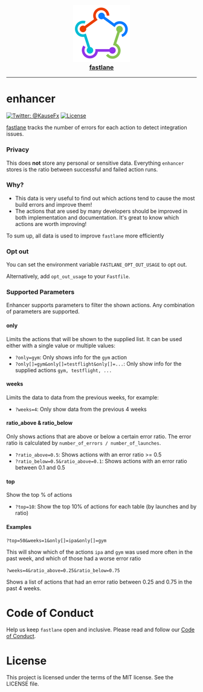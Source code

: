 <h3 align="center">
  <a href="https://github.com/fastlane/fastlane">
    <img src="app/assets/images/fastlane.png" width="150" />
    <br />
    fastlane
  </a>
</h3>

-------

enhancer
============

[![Twitter: @KauseFx](https://img.shields.io/badge/contact-@FastlaneTools-blue.svg?style=flat)](https://twitter.com/FastlaneTools)
[![License](http://img.shields.io/badge/license-MIT-green.svg?style=flat)](https://github.com/fastlane/enhancer/blob/master/LICENSE)

[fastlane](https://fastlane.tools) tracks the number of errors for each action to detect integration issues.

### Privacy

This does **not** store any personal or sensitive data. Everything `enhancer` stores is the ratio between successful and failed action runs.

### Why?

- This data is very useful to find out which actions tend to cause the most build errors and improve them! 
- The actions that are used by many developers should be improved in both implementation and documentation. It's great to know which actions are worth improving!

To sum up, all data is used to improve `fastlane` more efficiently

### Opt out

You can set the environment variable `FASTLANE_OPT_OUT_USAGE` to opt out.

Alternatively, add `opt_out_usage` to your `Fastfile`.

### Supported Parameters

Enhancer supports parameters to filter the shown actions. Any combination of parameters are supported.

#### only

Limits the actions that will be shown to the supplied list. It can be used either with a single value or multiple values: 

- `?only=gym`: Only shows info for the `gym` action
- `?only[]=gym&only[]=testflight&only[]=...`: Only show info for the supplied actions `gym, testflight, ...` 

#### weeks

Limits the data to data from the previous weeks, for example:

- `?weeks=4`: Only show data from the previous 4 weeks

#### ratio_above & ratio_below

Only shows actions that are above or below a certain error ratio. The error ratio is calculated by `number_of_errors / number_of_launches`. 

- `?ratio_above=0.5`: Shows actions with an error ratio >= 0.5
- `?ratio_below=0.5&ratio_above=0.1`: Shows actions with an error ratio between 0.1 and 0.5

#### top

Show the top % of actions

- `?top=10`: Show the top 10% of actions for each table (by launches and by ratio)

#### Examples

`?top=50&weeks=1&only[]=ipa&only[]=gym`

This will show which of the actions `ipa` and `gym` was used more often in the past week, and which of those had a worse error ratio

`?weeks=4&ratio_above=0.25&ratio_below=0.75`

Shows a list of actions that had an error ratio between 0.25 and 0.75 in the past 4 weeks. 

# Code of Conduct
Help us keep `fastlane` open and inclusive. Please read and follow our [Code of Conduct](https://github.com/fastlane/code-of-conduct).

# License
This project is licensed under the terms of the MIT license. See the LICENSE file.
